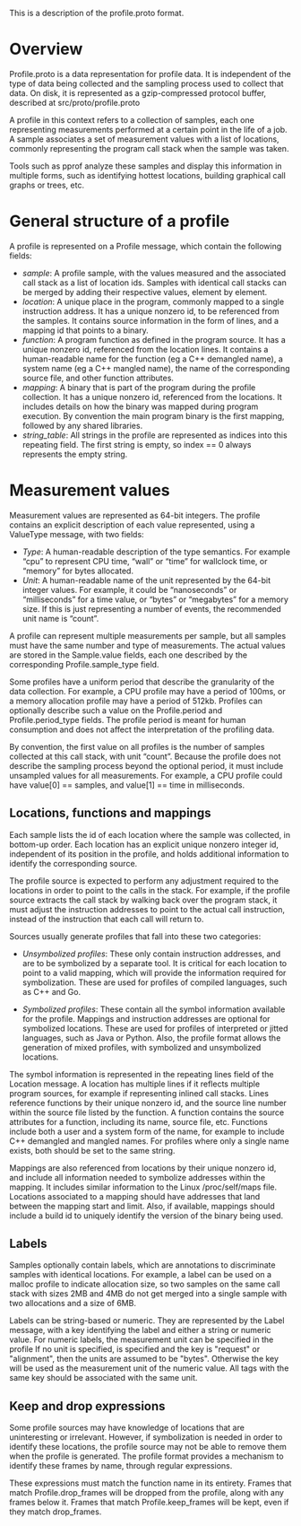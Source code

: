 This is a description of the profile.proto format.

# Overview

Profile.proto is a data representation for profile data. It is independent of
the type of data being collected and the sampling process used to collect that
data. On disk, it is represented as a gzip-compressed protocol buffer, described
at src/proto/profile.proto

A profile in this context refers to a collection of samples, each one
representing measurements performed at a certain point in the life of a job. A
sample associates a set of measurement values with a list of locations, commonly
representing the program call stack when the sample was taken.

Tools such as pprof analyze these samples and display this information in
multiple forms, such as identifying hottest locations, building graphical call
graphs or trees, etc.

# General structure of a profile

A profile is represented on a Profile message, which contain the following
fields:

* *sample*: A profile sample, with the values measured and the associated call
  stack as a list of location ids. Samples with identical call stacks can be
  merged by adding their respective values, element by element.
* *location*: A unique place in the program, commonly mapped to a single
  instruction address. It has a unique nonzero id, to be referenced from the
  samples. It contains source information in the form of lines, and a mapping id
  that points to a binary.
* *function*: A program function as defined in the program source. It has a
  unique nonzero id, referenced from the location lines. It contains a
  human-readable name for the function (eg a C++ demangled name), a system name
  (eg a C++ mangled name), the name of the corresponding source file, and other
  function attributes.
* *mapping*: A binary that is part of the program during the profile
  collection. It has a unique nonzero id, referenced from the locations. It
  includes details on how the binary was mapped during program execution. By
  convention the main program binary is the first mapping, followed by any
  shared libraries.
* *string_table*: All strings in the profile are represented as indices into
  this repeating field. The first string is empty, so index == 0 always
  represents the empty string.

# Measurement values

Measurement values are represented as 64-bit integers. The profile contains an
explicit description of each value represented, using a ValueType message, with
two fields:

* *Type*: A human-readable description of the type semantics. For example “cpu”
  to represent CPU time, “wall” or “time” for wallclock time, or “memory” for
  bytes allocated.
* *Unit*: A human-readable name of the unit represented by the 64-bit integer
  values. For example, it could be “nanoseconds” or “milliseconds” for a time
  value, or “bytes” or “megabytes” for a memory size. If this is just
  representing a number of events, the recommended unit name is “count”.

A profile can represent multiple measurements per sample, but all samples must
have the same number and type of measurements. The actual values are stored in
the Sample.value fields, each one described by the corresponding
Profile.sample_type field.

Some profiles have a uniform period that describe the granularity of the data
collection. For example, a CPU profile may have a period of 100ms, or a memory
allocation profile may have a period of 512kb. Profiles can optionally describe
such a value on the Profile.period and Profile.period_type fields. The profile
period is meant for human consumption and does not affect the interpretation of
the profiling data.

By convention, the first value on all profiles is the number of samples
collected at this call stack, with unit “count”. Because the profile does not
describe the sampling process beyond the optional period, it must include
unsampled values for all measurements. For example, a CPU profile could have
value[0] == samples, and value[1] == time in milliseconds.

## Locations, functions and mappings

Each sample lists the id of each location where the sample was collected, in
bottom-up order. Each location has an explicit unique nonzero integer id,
independent of its position in the profile, and holds additional information to
identify the corresponding source.

The profile source is expected to perform any adjustment required to the
locations in order to point to the calls in the stack. For example, if the
profile source extracts the call stack by walking back over the program stack,
it must adjust the instruction addresses to point to the actual call
instruction, instead of the instruction that each call will return to.

Sources usually generate profiles that fall into these two categories:

* *Unsymbolized profiles*: These only contain instruction addresses, and are to
  be symbolized by a separate tool. It is critical for each location to point to
  a valid mapping, which will provide the information required for
  symbolization. These are used for profiles of compiled languages, such as C++
  and Go.

* *Symbolized profiles*: These contain all the symbol information available for
  the profile. Mappings and instruction addresses are optional for symbolized
  locations. These are used for profiles of interpreted or jitted languages,
  such as Java or Python.  Also, the profile format allows the generation of
  mixed profiles, with symbolized and unsymbolized locations.

The symbol information is represented in the repeating lines field of the
Location message. A location has multiple lines if it reflects multiple program
sources, for example if representing inlined call stacks. Lines reference
functions by their unique nonzero id, and the source line number within the
source file listed by the function. A function contains the source attributes
for a function, including its name, source file, etc. Functions include both a
user and a system form of the name, for example to include C++ demangled and
mangled names. For profiles where only a single name exists, both should be set
to the same string.

Mappings are also referenced from locations by their unique nonzero id, and
include all information needed to symbolize addresses within the mapping. It
includes similar information to the Linux /proc/self/maps file. Locations
associated to a mapping should have addresses that land between the mapping
start and limit. Also, if available, mappings should include a build id to
uniquely identify the version of the binary being used.

## Labels

Samples optionally contain labels, which are annotations to discriminate samples
with identical locations. For example, a label can be used on a malloc profile
to indicate allocation size, so two samples on the same call stack with sizes
2MB and 4MB do not get merged into a single sample with two allocations and a
size of 6MB.

Labels can be string-based or numeric. They are represented by the Label
message, with a key identifying the label and either a string or numeric
value. For numeric labels, the measurement unit can be specified in the profile
If no unit is specified, is specified and the key is "request" or "alignment",
then the units are assumed to be "bytes". Otherwise the key will be used as the
measurement unit of the numeric value. All tags with the same key should be
associated with the same unit.

## Keep and drop expressions

Some profile sources may have knowledge of locations that are uninteresting or
irrelevant. However, if symbolization is needed in order to identify these
locations, the profile source may not be able to remove them when the profile is
generated. The profile format provides a mechanism to identify these frames by
name, through regular expressions.

These expressions must match the function name in its entirety. Frames that
match Profile.drop\_frames will be dropped from the profile, along with any
frames below it. Frames that match Profile.keep\_frames will be kept, even if
they match drop\_frames.

